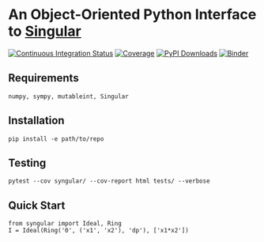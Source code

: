 # An Object-Oriented Python Interface to [Singular](https://www.singular.uni-kl.de/)

[![Continuous Integration Status](https://github.com/GDeLaurentis/syngular/actions/workflows/continuous_integration.yml/badge.svg)](https://github.com/GDeLaurentis/syngular/actions)
[![Coverage](https://img.shields.io/badge/Coverage-93%25-green?labelColor=2a2f35)](https://github.com/GDeLaurentis/syngular/actions)
[![PyPI Downloads](https://img.shields.io/pypi/dm/syngular.svg?label=PyPI%20downloads)](https://pypi.org/project/syngular/)
[![Binder](https://mybinder.org/badge_logo.svg)](https://mybinder.org/v2/gh/GDeLaurentis/syngular/HEAD)


## Requirements
```
numpy, sympy, mutableint, Singular
```


## Installation
```
pip install -e path/to/repo
```

## Testing

```
pytest --cov syngular/ --cov-report html tests/ --verbose
```

## Quick Start

```
from syngular import Ideal, Ring
I = Ideal(Ring('0', ('x1', 'x2'), 'dp'), ['x1*x2'])
```
